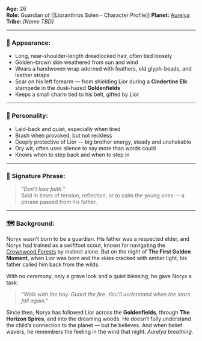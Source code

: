 

**Age:** 26  
**Role:** Guardian of [[Lioranthros Solen - Character Profile]]
**Planet:** [Aurelya](#aurelya)  
**Tribe:** *[Name TBD]*

---

### 🧍 Appearance:
- Long, near-shoulder-length dreadlocked hair, often tied loosely  
- Golden-brown skin weathered from sun and wind  
- Wears a handwoven wrap adorned with feathers, old glyph-beads, and leather straps  
- Scar on his left forearm — from shielding Lior during a **Cindertine Elk** stampede in the dusk-hazed **Goldenfields**  
- Keeps a small charm tied to his belt, gifted by Lior

---

### 🌱 Personality:
- Laid-back and quiet, especially when tired  
- Brash when provoked, but not reckless  
- Deeply protective of Lior — big brother energy, steady and unshakable  
- Dry wit, often uses silence to say more than words could  
- Knows when to step back and when to step in

---

### 💬 Signature Phrase:
> *"Don’t lose faith."*  
Said in times of tension, reflection, or to calm the young ones — a phrase passed from his father.

---

### 🗺️ Background:
Noryx wasn’t born to be a guardian. His father was a respected elder, and Noryx had trained as a swiftfoot scout, known for navigating the [Crownwood Forests](#aurelya) by instinct alone. But on the night of **The First Golden Moment**, when Lior was born and the skies cracked with amber light, his father called him back from the wilds.

With no ceremony, only a grave look and a quiet blessing, he gave Noryx a task:  
> *“Walk with the boy. Guard the fire. You’ll understand when the stars fall again.”*

Since then, Noryx has followed Lior across the **Goldenfields**, through **The Horizon Spires**, and into the dreaming woods. He doesn’t fully understand the child’s connection to the planet — but he believes. And when belief wavers, he remembers the feeling in the wind that night: *Aurelya breathing.*